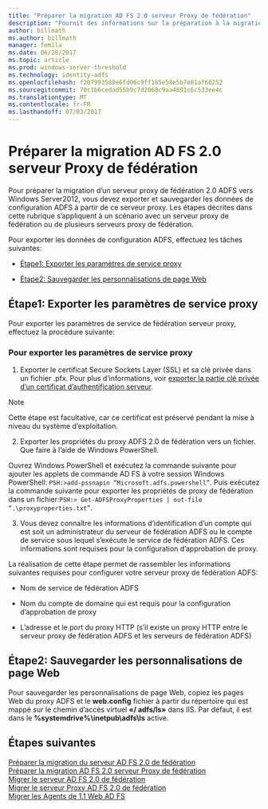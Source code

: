 ```yaml
---
title: "Préparer la migration AD FS 2.0 serveur Proxy de fédération"
description: "Fournit des informations sur la préparation à la migration du serveur proxy ADFS vers Windows Server2012."
author: billmath
ms.author: billmath
manager: femila
ms.date: 06/28/2017
ms.topic: article
ms.prod: windows-server-threshold
ms.technology: identity-adfs
ms.openlocfilehash: f207993580e6fd06c9ff185e58e5b7e81af60252
ms.sourcegitcommit: 70c1b6cedad55b9c7d2068c9aa4891c6c533ee4c
ms.translationtype: MT
ms.contentlocale: fr-FR
ms.lasthandoff: 07/03/2017
---
```

# <a name="prepare-to-migrate-the-ad-fs-20-federation-server-proxy"></a>Préparer la migration AD FS 2.0 serveur Proxy de fédération

Pour préparer la migration d’un serveur proxy de fédération 2.0 ADFS vers Windows Server2012, vous devez exporter et sauvegarder les données de configuration ADFS à partir de ce serveur proxy.  Les étapes décrites dans cette rubrique s’appliquent à un scénario avec un serveur proxy de fédération ou de plusieurs serveurs proxy de fédération.  
  
 Pour exporter les données de configuration ADFS, effectuez les tâches suivantes:  
  
-   [Étape1: Exporter les paramètres de service proxy](#step-1-export-proxy-service-settings)  
  
-   [Étape2: Sauvegarder les personnalisations de page Web](#step-2-back-up-webpage-customizations)  
  
##  <a name="step-1-export-proxy-service-settings"></a>Étape1: Exporter les paramètres de service proxy  
 Pour exporter les paramètres de service de fédération serveur proxy, effectuez la procédure suivante:  
  
### <a name="to-export-proxy-service-settings"></a>Pour exporter les paramètres de service proxy  
  
1.  Exporter le certificat Secure Sockets Layer (SSL) et sa clé privée dans un fichier .pfx. Pour plus d’informations, voir [exporter la partie clé privée d’un certificat d’authentification serveur](export-the-private-key-portion-of-a-server-authentication-certificate.md).  
  
> [!NOTE]
>  Cette étape est facultative, car ce certificat est préservé pendant la mise à niveau du système d’exploitation.  
  
2.  Exporter les propriétés du proxy ADFS 2.0 de fédération vers un fichier. Que faire à l’aide de Windows PowerShell.  
  
Ouvrez Windows PowerShell et exécutez la commande suivante pour ajouter les applets de commande AD FS à votre session Windows PowerShell: `PSH:>add-pssnapin “Microsoft.adfs.powershell”`. Puis exécutez la commande suivante pour exporter les propriétés de proxy de fédération dans un fichier:`PSH:> Get-ADFSProxyProperties | out-file “.\proxyproperties.txt”`.  
  
3.  Vous devez connaître les informations d’identification d’un compte qui est soit un administrateur du serveur de fédération ADFS ou le compte de service sous lequel s’exécute le service de fédération ADFS.  Ces informations sont requises pour la configuration d’approbation de proxy.  
  
 La réalisation de cette étape permet de rassembler les informations suivantes requises pour configurer votre serveur proxy de fédération ADFS:  
  
-   Nom de service de fédération ADFS  
  
-   Nom du compte de domaine qui est requis pour la configuration d’approbation de proxy  
  
-   L’adresse et le port du proxy HTTP (s’il existe un proxy HTTP entre le serveur proxy de fédération ADFS et les serveurs de fédération ADFS)  
  
##  <a name="step-2-back-up-webpage-customizations"></a>Étape2: Sauvegarder les personnalisations de page Web  
 Pour sauvegarder les personnalisations de page Web, copiez les pages Web du proxy ADFS et le **web.config** fichier à partir du répertoire qui est mappé sur le chemin d’accès virtuel **«/ adfs/ls»** dans IIS.  Par défaut, il est dans le **%systemdrive%\inetpub\adfs\ls** active.  
  
## <a name="next-steps"></a>Étapes suivantes
 [Préparer la migration du serveur AD FS 2.0 de fédération](prepare-to-migrate-ad-fs-fed-server.md)   
 [Préparer la migration AD FS 2.0 serveur Proxy de fédération](prepare-to-migrate-ad-fs-fed-proxy.md)   
 [Migrer le serveur AD FS 2.0 de fédération](migrate-the-ad-fs-fed-server.md)   
 [Migrer le serveur Proxy AD FS 2.0 de fédération](migrate-the-ad-fs-2-fed-server-proxy.md)   
 [Migrer les Agents de 1.1 Web AD FS](migrate-the-ad-fs-web-agent.md)